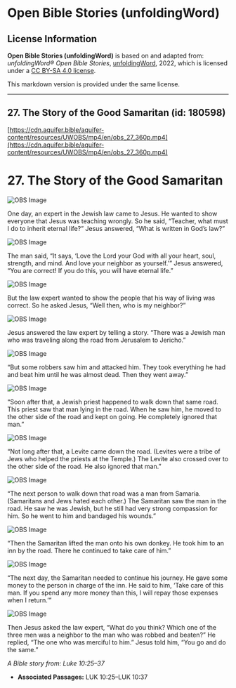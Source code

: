 # Open Bible Stories (unfoldingWord)

## License Information

**Open Bible Stories (unfoldingWord)** is based on and adapted from: _unfoldingWord® Open Bible Stories_, [unfoldingWord](https://unfoldingword.org/utw), 2022, which is licensed under a [CC BY-SA 4.0 license](https://creativecommons.org/licenses/by-sa/4.0/legalcode.en).

This markdown version is provided under the same license.



--------------------------------

## 27. The Story of the Good Samaritan (id: 180598)

[https://cdn.aquifer.bible/aquifer-content/resources/UWOBS/mp4/en/obs_27_360p.mp4](https://cdn.aquifer.bible/aquifer-content/resources/UWOBS/mp4/en/obs_27_360p.mp4)

27\. The Story of the Good Samaritan
====================================

![OBS Image](https://cdn.aquifer.bible/aquifer-content/resources/UWOBS/jpg/360px/obs-en-27-01.jpg)

One day, an expert in the Jewish law came to Jesus. He wanted to show everyone that Jesus was teaching wrongly. So he said, “Teacher, what must I do to inherit eternal life?” Jesus answered, “What is written in God’s law?”

![OBS Image](https://cdn.aquifer.bible/aquifer-content/resources/UWOBS/jpg/360px/obs-en-27-02.jpg)

The man said, “It says, ‘Love the Lord your God with all your heart, soul, strength, and mind. And love your neighbor as yourself.’” Jesus answered, “You are correct! If you do this, you will have eternal life.”

![OBS Image](https://cdn.aquifer.bible/aquifer-content/resources/UWOBS/jpg/360px/obs-en-27-03.jpg)

But the law expert wanted to show the people that his way of living was correct. So he asked Jesus, “Well then, who is my neighbor?”

![OBS Image](https://cdn.aquifer.bible/aquifer-content/resources/UWOBS/jpg/360px/obs-en-27-04.jpg)

Jesus answered the law expert by telling a story. “There was a Jewish man who was traveling along the road from Jerusalem to Jericho.”

![OBS Image](https://cdn.aquifer.bible/aquifer-content/resources/UWOBS/jpg/360px/obs-en-27-05.jpg)

“But some robbers saw him and attacked him. They took everything he had and beat him until he was almost dead. Then they went away.”

![OBS Image](https://cdn.aquifer.bible/aquifer-content/resources/UWOBS/jpg/360px/obs-en-27-06.jpg)

“Soon after that, a Jewish priest happened to walk down that same road. This priest saw that man lying in the road. When he saw him, he moved to the other side of the road and kept on going. He completely ignored that man.”

![OBS Image](https://cdn.aquifer.bible/aquifer-content/resources/UWOBS/jpg/360px/obs-en-27-07.jpg)

“Not long after that, a Levite came down the road. (Levites were a tribe of Jews who helped the priests at the Temple.) The Levite also crossed over to the other side of the road. He also ignored that man.”

![OBS Image](https://cdn.aquifer.bible/aquifer-content/resources/UWOBS/jpg/360px/obs-en-27-08.jpg)

“The next person to walk down that road was a man from Samaria. (Samaritans and Jews hated each other.) The Samaritan saw the man in the road. He saw he was Jewish, but he still had very strong compassion for him. So he went to him and bandaged his wounds.”

![OBS Image](https://cdn.aquifer.bible/aquifer-content/resources/UWOBS/jpg/360px/obs-en-27-09.jpg)

“Then the Samaritan lifted the man onto his own donkey. He took him to an inn by the road. There he continued to take care of him.”

![OBS Image](https://cdn.aquifer.bible/aquifer-content/resources/UWOBS/jpg/360px/obs-en-27-10.jpg)

“The next day, the Samaritan needed to continue his journey. He gave some money to the person in charge of the inn. He said to him, ‘Take care of this man. If you spend any more money than this, I will repay those expenses when I return.’”

![OBS Image](https://cdn.aquifer.bible/aquifer-content/resources/UWOBS/jpg/360px/obs-en-27-11.jpg)

Then Jesus asked the law expert, “What do you think? Which one of the three men was a neighbor to the man who was robbed and beaten?” He replied, “The one who was merciful to him.” Jesus told him, “You go and do the same.”

*A Bible story from: Luke 10:25–37*

* **Associated Passages:** LUK 10:25–LUK 10:37

